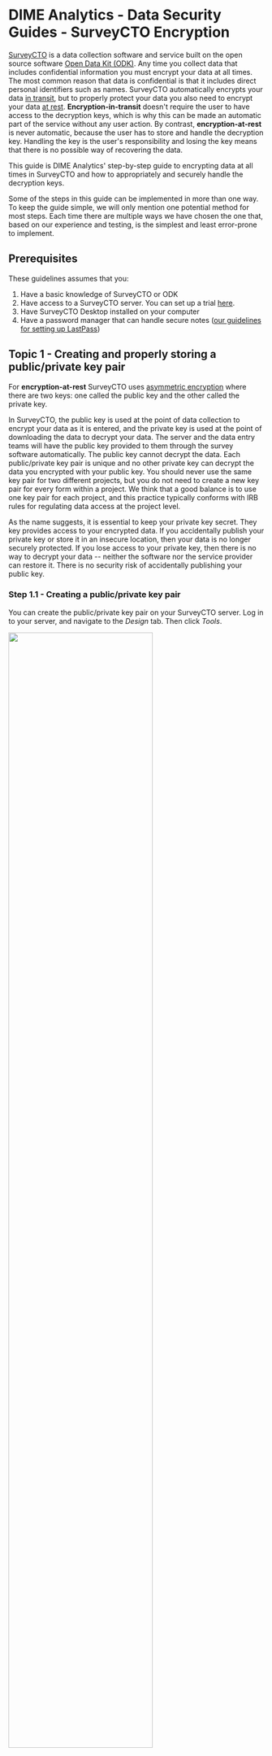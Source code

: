 # DIME Analytics - Data Security Guides - SurveyCTO Encryption

[SurveyCTO](https://www.surveycto.com/) is a data collection software and service built on the open source software [Open Data Kit (ODK)](https://opendatakit.org/).
Any time you collect data that includes confidential information you must encrypt your data at all times.
The most common reason that data is confidential is that it includes direct personal identifiers such as names.
SurveyCTO automatically encrypts your data [in transit](https://dimewiki.worldbank.org/wiki/Encryption#Encryption_in_Transit),
but to properly protect your data you also need to encrypt your data [at rest](https://dimewiki.worldbank.org/wiki/Encryption#Encryption_at_Rest).
**Encryption-in-transit** doesn't require the user to have access to the decryption keys, which is why this can be made an automatic part of the service without any user action.
By contrast, **encryption-at-rest** is never automatic, because the user has to store and handle the decryption key.
Handling the key is the user's responsibility and losing the key means that there is no possible way of recovering the data.

This guide is DIME Analytics' step-by-step guide to encrypting data at all times in SurveyCTO and how to appropriately and securely handle the decryption keys.

Some of the steps in this guide can be implemented in more than one way.
To keep the guide simple, we will only mention one potential method for most steps.
Each time there are multiple ways we have chosen the one that,
based on our experience and testing,
is the simplest and least error-prone to implement.

## Prerequisites

These guidelines assumes that you:

1. Have a basic knowledge of SurveyCTO or ODK
1. Have access to a SurveyCTO server. You can set up a trial [here](https://login.surveycto.com/signup/step1.html).
1. Have SurveyCTO Desktop installed on your computer
1. Have a password manager that can handle secure notes ([our guidelines for setting up LastPass](https://github.com/worldbank/dime-standards/blob/scto-guidelines/dime-research-standards/pillar-4-data-security/data-security-resources/password-manager-guidelines.md))

## Topic 1 - Creating and properly storing a public/private key pair

For **encryption-at-rest** SurveyCTO uses [asymmetric encryption](https://dimewiki.worldbank.org/wiki/Encryption#Asymmetric_Encryption)
where there are two keys: one called the public key and the other called the private key.

In SurveyCTO, the public key is used at the point of data collection to encrypt your data as it is entered,
and the private key is used at the point of downloading the data to decrypt your data.
The server and the data entry teams will have the public key provided to them through the survey software automatically.
The public key cannot decrypt the data.
Each public/private key pair is unique and no other private key can decrypt the data you encrypted with your public key.
You should never use the same key pair for two different projects,
but you do not need to create a new key pair for every form within a project.
We think that a good balance is to use one key pair for each project, and this practice typically conforms with IRB rules for regulating data access at the project level.


As the name suggests, it is essential to keep your private key secret. They key provides access to your encrypted data.
If you accidentally publish your private key or store it in an insecure location, then your data is no longer securely protected.
If you lose access to your private key, then there is no way to decrypt your data -- neither the software nor the service provider can restore it.
There is no security risk of accidentally publishing your public key.


### Step 1.1 - Creating a public/private key pair

You can create the public/private key pair on your SurveyCTO server.
Log in to your server, and navigate to the _Design_ tab. Then click _Tools_.

<img src="https://github.com/worldbank/dime-standards/blob/scto-guidelines/dime-research-standards/pillar-4-data-security/data-security-resources/img/scto-encrypt-create-1.png" width="75%"><!--- Image is read from master branch or use full URL-->

Then click _Create new key_ and then _Start key generator_

<img src="https://github.com/worldbank/dime-standards/blob/scto-guidelines/dime-research-standards/pillar-4-data-security/data-security-resources/img/scto-encrypt-create-2.png" width="75%"><!--- Image is read from master branch or use full URL-->

You then download the keys in two files (one file for each key).
The name you enter in the next screen has no cryptographic function.
It will only be used to name the files that will be downloaded to your computer.
If you were to enter _name_of_my_project_ then your keys will be generated with these names:

* `name_of_my_project_Public.pem`
* `name_of_my_project_PRIVATEDONOTSHARE.pem`


You will store the keys in a password manager,
and then delete these files on your computer.
Be sure to give the key files a name that you can recogize easily.

<img src="https://github.com/worldbank/dime-standards/blob/scto-guidelines/dime-research-standards/pillar-4-data-security/data-security-resources/img/scto-encrypt-create-3.png" width="75%"><!--- Image is read from master branch or use full URL-->

When you download the keys,
make sure that they are not downloaded to a folder that is synced to the cloud,
for example, Dropbox or OneDrive.
We do not want these keys to be sent to the cloud.
After storing these keys in a password manager,
delete these files from every local location they are saved in (such as the Downloads folder).
If they keys were already sent to the cloud,
then there is no way to fully delete them.


### Step 1.2 - Securely share and long term store the key pair

Saving the key pair in a regular folder on your computer is not a secure enough way of storing the key files.
Instead, our recommendation is that the key is stored in a password manager.
Make sure that you have a password manager set up and
that you are comfortable using it before proceeding with these instructions.
We will provide instructions for the password manager LastPass,
but this can be done in other password managers too.
A secure alternative to saving to storing the keys in a password manager
is to store the keys in an [encrypted folder](https://github.com/worldbank/dime-standards/blob/scto-guidelines/dime-research-standards/pillar-4-data-security/data-security-resources/veracrypt-guidelines.mdt)
on your computer,
but then you still need to store the key to the encrypted folder in a password manager.

Go to [LastPass](https://www.lastpass.com), log in to your vault and
click the plus sign in the red circle to create a new item.
When asked what item to create, select _Secure Note_.

<img src="https://github.com/worldbank/dime-standards/blob/scto-guidelines/dime-research-standards/pillar-4-data-security/data-security-resources/img/scto-encrypt-store-1.png" width="50%"><!--- Image is read from master branch or use full URL-->

Then copy all the content of both keys you created and downloaded from your SurveyCTO server.
Make sure that you copy all content including the headers `-----BEGING PUBLIC KEY-----`. See example in the image below.

You should also make sure that you give a good name to your secure note with the keys.
This key is likely to be stored for years and
the name you give the key should make sense to you and to all other team members -
both current and future - in this project.

If you are using LastPass for many keys and passwords,
then it is good to organize all your secure items in folders.

<img src="https://github.com/worldbank/dime-standards/blob/scto-guidelines/dime-research-standards/pillar-4-data-security/data-security-resources/img/scto-encrypt-store-2.png" width="75%"><!--- Image is read from master branch or use full URL-->

### Step 1.3 - Delete the key files from your computers hard drive

A system of encryption is only as strong as its weakest link.
There is no point in storing the keys safely in a password manager,
if we also store them locally on our computers.
So the next step is to make sure that you have deleted the two key files from your computer.
Make sure to permanently delete them from your system by also emptying the _Recycle Bin_ (Windows) or the _Trash_ (Mac).

## Topic 2 - Using your public key to encrypt your data in SurveyCTO

So far we have only prepared and properly stored
the cryptographic information we need to encrypt our data at rest,
but nothing is yet encrypted.
You can only encrypt a questionnaire when you create a new form on SurveyCTO's server.
If you already have a form on your server that you want to encrypt,
then you will have to copy the existing form to a new form,
and encrypt the new form at the time of creating it.
There are two methods to encrypt a SurveyCTO form.
If you are developing your form in Excel, then you should use method B.

### Encryption method A - Online form builder

Go to the _Design_ tab in your SurveyCTO server. Click _Start new form_.

<img src="https://github.com/worldbank/dime-standards/blob/scto-guidelines/dime-research-standards/pillar-4-data-security/data-security-resources/img/scto-encrypt-1.png" width="75%"><!--- Image is read from master branch or use full URL-->

Then give your new form a name and after turning on _Advanced Settings_. Then make sure that the checkbox "_Do you want this form's data to be encrypted?_" is checked. Click _Next_.

<img src="https://github.com/worldbank/dime-standards/blob/scto-guidelines/dime-research-standards/pillar-4-data-security/data-security-resources/img/scto-encrypt-a1.png" width="75%"><!--- Image is read from master branch or use full URL-->

Then select "_Paste public key text:_",
and then go to your secure note in your password manager and copy the public key.
Make sure that you only copy the public key,
and make sure that key header `-----BEGIN PUBLIC KEY-----`
and the key footer `-----END PUBLIC KEY-----` are included.
Then click _Next_ and then complete your form.
SurveyCTO will test that there are no errors in the public key,
but you should never start collecting data using an encrypted form before
you have followed our test instructions below.

<img src="https://github.com/worldbank/dime-standards/blob/scto-guidelines/dime-research-standards/pillar-4-data-security/data-security-resources/img/scto-encrypt-a2.png" width="75%"><!--- Image is read from master branch or use full URL-->

### Encryption method B - Excel sheet form definition

In your Excel file where you are developing your SurveyCTO form,
go to the _settings_ tab.
In the _settings_ tab there is a column called `public_key`.
Paste the value of the public key in the cell in the first row of that column.
In this method it is important that you do **not** include
the  key header `-----BEGIN PUBLIC KEY-----`
and the key footer `-----END PUBLIC KEY-----`. See example below.

<img src="https://github.com/worldbank/dime-standards/blob/scto-guidelines/dime-research-standards/pillar-4-data-security/data-security-resources/img/scto-encrypt-b1.png" width="25%"><!--- Image is read from master branch or use full URL-->

Go to the _Design_ tab in your SurveyCTO server. Click _Upload form definition_.

<img src="https://github.com/worldbank/dime-standards/blob/scto-guidelines/dime-research-standards/pillar-4-data-security/data-security-resources/img/scto-encrypt-1.png" width="75%"><!--- Image is read from master branch or use full URL-->

Upload the form you with the public key included in the settings tab,
and then follow the instructions as normal.
SurveyCTO will test that there are no errors in the public key,
but you should never start collecting data using an encrypted form before
you have followed our test instructions below.

## Topic 3 - Publishable fields

One often overlooked feature when encrypting forms are publishable fields.
Publishable fields are fields for which
the collected data remain unencrypted even when the form is encrypted.
This data can be downloaded without providing the public key.

Here is one example where publishable fields can be useful.
Let's say you have hired a survey firm to collect data.
This survey firm wants to be able to download data from the SurveyCTO server to track progress,
but the IRB of your project does not allow you to share the respondents' data with the survey firm.
It is unlikely that the survey firm needs all data to track progress,
and often you do not need any respondent data other than respondent ID
and survey metadata such as consent, completion, revisit information, and so on.
In this case you decide together with the survey firm
on a minimal list of fields that they need to track progress.
If all of these variables are _not_ sensitive (which often is the case)
then you can make all of them publishable.
Then you can give the survey firm permission to download data from the server
or view it in the Data Explorer,
but as long as they do not have access to the private key,
they have no access to fields that are not made publishable.

To make a field publishable, you simply write "_yes_" in the _publishable_ column in the _survey_ tab in the questionnaire form.

To download the publishable data, go to the _Export_ tab in your SurveyCTO server.
Find your form and click "_Download for data_".
Then in the two sections as normal,
but in the "_Fields to include_" make sure that the checkbox
"_Publishable fields only (if you don't have the private key)_" is checked.
Then click _Download .csv now_.

<img src="https://github.com/worldbank/dime-standards/blob/scto-guidelines/dime-research-standards/pillar-4-data-security/data-security-resources/img/scto-publish-1.png" width="75%"><!--- Image is read from master branch or use full URL-->

## Topic 4 - Using your private key to decrypt your data in SurveyCTO

Technically you can download encrypted data from your SurveyCTO server using a browser,
but then you first need to save your private key in a file on your computer.
In the workflow we recommend,
you avoid ever storing the private key in a file on your computer
after you have saved it in a password manager.
Instead, we recommend to only download data using [SurveyCTO Desktop](https://docs.surveycto.com/desktop/)
as you can copy your key from your password manager and paste it
without having to save it in a file first.

In SurveyCTO Desktop you log in to your server,
and click _Sync_ in the menu to the left.
Fill in the information as normal,
and in step 2 you need to paste the private key. See image below.
Go to your password manager and copy your private key.
Remember to include the header `-----BEGIN RSA PRIVATE KEY-----`
and the footer `-----END RSA PRIVATE KEY-----`.
Once you have copied it to your clipboard
(ctrl-C on Windows and command-C on Mac)
then simply click the _PASTE KEY_ button in SurveyCTO Desktop.
If the key you pasted is on the expected format,
then you will see a green checkmark
and the text "_Private key successfully pasted_".
However, SurveyCTO has not tested if you pasted the correct key,
it will only test that when you are actually downloading data.
If you have pasted the incorrect key, then you will get an error
and you will not be able to read the data.

<img src="https://github.com/worldbank/dime-standards/blob/scto-guidelines/dime-research-standards/pillar-4-data-security/data-security-resources/img/scto-sync-1.png" width="75%"><!--- Image is read from master branch or use full URL-->

## Topic 5 - Testing your setup before collecting real data

Testing your encryption and decryption workflow is easy
but we cannot stress enough how important it is that
you do indeed test the workflow before you start to collect real data.

The first thing you want to make sure that your form is indeed encrypted.
The easiest way to do that is to log in to your server and go to the _Design_ tab.
Find your survey and see if the icon for encryption is an open or closed padlock.
See the examples below where the form named _encrypted_form_ has a closed padlock
and the form named _unencrypted_form_ has an open padlock.
IF the padlock is closed then you know that all fields that
are **not** listed as publishable will be encrypted during data collection.

<img src="https://github.com/worldbank/dime-standards/blob/scto-guidelines/dime-research-standards/pillar-4-data-security/data-security-resources/img/scto-test-1.png" width="100%"><!--- Image is read from master branch or use full URL-->

However, there is a second thing you really want to test,
and that is to make sure you are able to decrypt the encrypted data.
To test your that you can decrypt data,
simply submit one test data submission,
then copy the private key from your password manager,
and use SurveyCTO Desktop to download your test submission.
If you are able to see the data that was collected in encrypted fields,
then you know that you will also be able to decrypt real data
once you starting to collect it.
